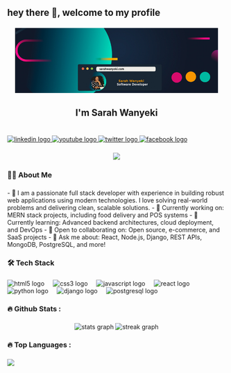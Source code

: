 <h2 align="left">hey there 👋, welcome to my profile</h2>


###

<div align="center">
  <img height="150" src="https://github.com/SarahPri/SarahPri/blob/main/sarah.jpg?raw=true"  />
</div>

###

<h2 align="center">I'm Sarah Wanyeki</h2>

###

<br clear="both">

<div align="left">
  <a href="https://ke.linkedin.com/in/sarah-wanyeki-09ab71115" target="_blank">
    <img src="https://img.shields.io/static/v1?message=LinkedIn&logo=linkedin&label=Connect%20with%20me%20on&color=0077B5&logoColor=White&labelColor=&style=plastic" height="29" alt="linkedin logo"  />
  </a>
  <a href="https://www.youtube.com/@sarahwanyeki" target="_blank">
    <img src="https://img.shields.io/static/v1?message=Youtube&logo=youtube&label=Connect%20with%20me%20on&color=FF0000&logoColor=white&labelColor=&style=plastic" height="29" alt="youtube logo"  />
  </a>
  <a href="https://twitter.com/sarahwanyeki14" target="_blank">
    <img src="https://img.shields.io/static/v1?message=Twitter&logo=twitter&label=Connect%20with%20me%20on&color=1DA1F2&logoColor=white&labelColor=&style=plastic" height="29" alt="twitter logo"  />
  </a>
  <a href="https://www.facebook.com/pri.niece" target="_blank">
    <img src="https://img.shields.io/static/v1?message=Facebook&logo=facebook&label=Connect%20with%20me%20on&color=1877F2&logoColor=white&labelColor=&style=plastic" height="29" alt="facebook logo"  />
  </a>
</div>

###

<div align="center">
  <img src="https://visitor-badge.laobi.icu/badge?page_id=SarahPri.SarahPri&"  />
</div>

###

<h3 align="left">👩‍💻  About Me</h3>

###

<p align="left">- 🔭 I am a passionate full stack developer with experience in building robust web applications using modern technologies. I love solving real-world problems and delivering clean, scalable solutions.
- 🔭 Currently working on: MERN stack projects, including food delivery and POS systems
- 🌱 Currently learning: Advanced backend architectures, cloud deployment, and DevOps
- 🤝 Open to collaborating on: Open source, e-commerce, and SaaS projects
- 💬 Ask me about: React, Node.js, Django, REST APIs, MongoDB, PostgreSQL, and more!

###

<h3 align="left">🛠 Tech Stack</h3>

###

<div align="left">
  <img src="https://cdn.jsdelivr.net/gh/devicons/devicon/icons/html5/html5-original.svg" height="40" alt="html5 logo"  />
  <img width="12" />
  <img src="https://cdn.jsdelivr.net/gh/devicons/devicon/icons/css3/css3-original.svg" height="40" alt="css3 logo"  />
  <img width="12" />
  <img src="https://cdn.jsdelivr.net/gh/devicons/devicon/icons/javascript/javascript-original.svg" height="40" alt="javascript logo"  />
  <img width="12" />
  <img src="https://cdn.jsdelivr.net/gh/devicons/devicon/icons/react/react-original.svg" height="40" alt="react logo"  />
  <img width="12" />
  <img src="https://cdn.jsdelivr.net/gh/devicons/devicon/icons/python/python-original.svg" height="40" alt="python logo"  />
  <img width="12" />
  <img src="https://cdn.jsdelivr.net/gh/devicons/devicon/icons/django/django-plain.svg" height="40" alt="django logo"  />
  <img width="12" />
  <img src="https://cdn.jsdelivr.net/gh/devicons/devicon/icons/postgresql/postgresql-original.svg" height="40" alt="postgresql logo"  />
</div>

###

<h3 align="left">🔥   Github Stats :</h3>

###

<div align="center">
  <img src="https://github-readme-stats.vercel.app/api?username=sarahwanyeki&hide_title=false&hide_rank=true&show_icons=true&include_all_commits=false&count_private=true&disable_animations=true&theme=radial&locale=en&hide_border=true&order=1" height="250" alt="stats graph"  />
  <img src="https://streak-stats.demolab.com?user=sarahwanyeki&locale=en&mode=daily&theme=dark&hide_border=true&border_radius=5&order=3" height="220" alt="streak graph"  />
  
</div>

###

<h3 align="left">🔥   Top Languages :</h3>

###

<div align="left">
  <img src="https://github-readme-stats.vercel.app/api/top-langs/?username=sarahwanyeki&langs_count=8"  />
</div>

###
